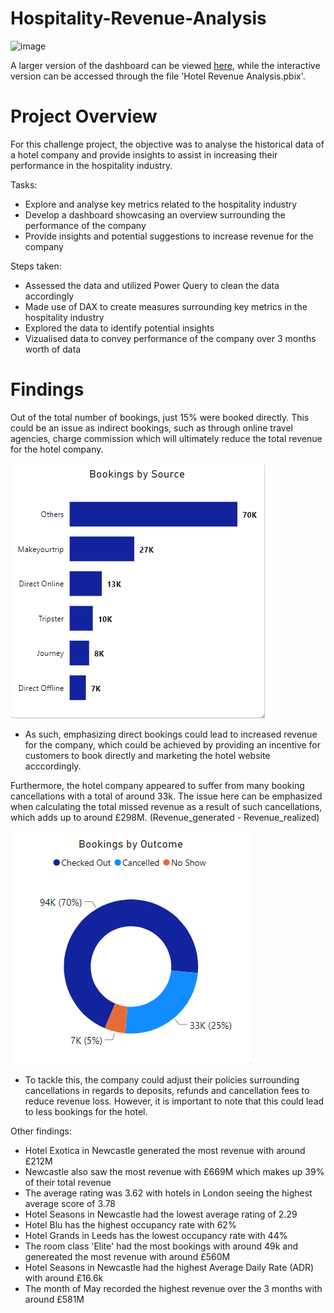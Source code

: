 # Hospitality-Revenue-Analysis
![image](https://github.com/Justin-Data/Hospitality-Revenue-Analysis-PowerBI/assets/137729013/319ab690-cf32-4f2d-a0e9-2223f0196356)

A larger version of the dashboard can be viewed [here](https://github.com/Justin-Data/Hospitality-Revenue-Analysis-PowerBI/blob/main/Hotel%20Dashboard%20Picture.png), while the interactive version can be accessed through the file 'Hotel Revenue Analysis.pbix'.





# Project Overview
For this challenge project, the objective was to analyse the historical data of a hotel company and provide insights to assist in increasing their performance in the hospitality industry.

Tasks:
- Explore and analyse key metrics related to the hospitality industry
- Develop a dashboard showcasing an overview surrounding the performance of the company
- Provide insights and potential suggestions to increase revenue for the company

Steps taken:

- Assessed the data and utilized Power Query to clean the data accordingly
- Made use of DAX to create measures surrounding key metrics in the hospitality industry
- Explored the data to identify potential insights
- Vizualised data to convey performance of the company over 3 months worth of data

# Findings

Out of the total number of bookings, just 15% were booked directly. This could be an issue as indirect bookings, such as through online travel agencies, charge commission which will ultimately reduce the total revenue for the hotel company.

![Bookings](bookings.png)

- As such, emphasizing direct bookings could lead to increased revenue for the company, which could be achieved by providing an incentive for customers to book directly and marketing the hotel website acccordingly.

Furthermore, the hotel company appeared to suffer from many booking cancellations with a total of around 33k. The issue here can be emphasized when calculating the total missed revenue as a result of such cancellations, which adds up to around £298M. (Revenue_generated - Revenue_realized)

![Bookings Outcome](outcome.png)

- To tackle this, the company could adjust their policies surrounding cancellations in regards to deposits, refunds and cancellation fees to reduce revenue loss. However, it is important to note that this could lead to less bookings for the hotel.


Other findings:

- Hotel Exotica in Newcastle generated the most revenue with around £212M
- Newcastle also saw the most revenue with £669M which makes up 39% of their total revenue
- The average rating was 3.62 with hotels in London seeing the highest average score of 3.78
- Hotel Seasons in Newcastle had the lowest average rating of 2.29
- Hotel Blu has the highest occupancy rate with 62%
- Hotel Grands in Leeds has the lowest occupancy rate with 44%
- The room class 'Elite' had the most bookings with around 49k and genereated the most revenue with around £560M
- Hotel Seasons in Newcastle had the highest Average Daily Rate (ADR) with around £16.6k
- The month of May recorded the highest revenue over the 3 months with around £581M
